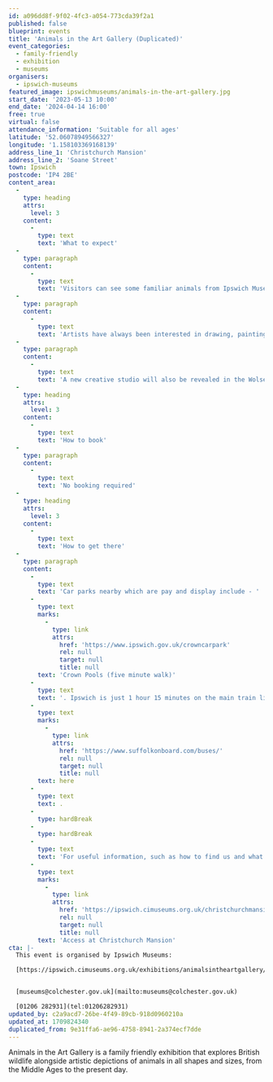 ```yaml
---
id: a096dd8f-9f02-4fc3-a054-773cda39f2a1
published: false
blueprint: events
title: 'Animals in the Art Gallery (Duplicated)'
event_categories:
  - family-friendly
  - exhibition
  - museums
organisers:
  - ipswich-museums
featured_image: ipswichmuseums/animals-in-the-art-gallery.jpg
start_date: '2023-05-13 10:00'
end_date: '2024-04-14 16:00'
free: true
virtual: false
attendance_information: 'Suitable for all ages'
latitude: '52.06078949566327'
longitude: '1.158103369168139'
address_line_1: 'Christchurch Mansion'
address_line_2: 'Soane Street'
town: Ipswich
postcode: 'IP4 2BE'
content_area:
  -
    type: heading
    attrs:
      level: 3
    content:
      -
        type: text
        text: 'What to expect'
  -
    type: paragraph
    content:
      -
        type: text
        text: 'Visitors can see some familiar animals from Ipswich Museums Natural History collection, who are creating a new habitat in the Wolsey Art Gallery!'
  -
    type: paragraph
    content:
      -
        type: text
        text: 'Artists have always been interested in drawing, painting and sculpting the natural world and the creatures we share our planet with. Enjoy artworks that reflect different animal habitats from woodland to coastal, gardens to urban. Then find out how many different animals can be found in the pictures, sculpture and ceramics.'
  -
    type: paragraph
    content:
      -
        type: text
        text: 'A new creative studio will also be revealed in the Wolsey Art Gallery, where visitors are invited to make your own artistic animals. A space to play, draw and get creative with the Animals in the Art Gallery!'
  -
    type: heading
    attrs:
      level: 3
    content:
      -
        type: text
        text: 'How to book'
  -
    type: paragraph
    content:
      -
        type: text
        text: 'No booking required'
  -
    type: heading
    attrs:
      level: 3
    content:
      -
        type: text
        text: 'How to get there'
  -
    type: paragraph
    content:
      -
        type: text
        text: 'Car parks nearby which are pay and display include - '
      -
        type: text
        marks:
          -
            type: link
            attrs:
              href: 'https://www.ipswich.gov.uk/crowncarpark'
              rel: null
              target: null
              title: null
        text: 'Crown Pools (five minute walk)'
      -
        type: text
        text: '. Ipswich is just 1 hour 15 minutes on the main train line from London to Norwich.  Arriving at Ipswich Station the museum is approximately 20 minute walk or short bus ride to the town centre. The museum is a five minute walk from Tower Ramparts bus station in the town centre - see the latest bus timetables '
      -
        type: text
        marks:
          -
            type: link
            attrs:
              href: 'https://www.suffolkonboard.com/buses/'
              rel: null
              target: null
              title: null
        text: here
      -
        type: text
        text: .
      -
        type: hardBreak
      -
        type: hardBreak
      -
        type: text
        text: 'For useful information, such as how to find us and what facilities Christchurch Mansion has, we recommend reading our Access information: '
      -
        type: text
        marks:
          -
            type: link
            attrs:
              href: 'https://ipswich.cimuseums.org.uk/christchurchmansionaccess/'
              rel: null
              target: null
              title: null
        text: 'Access at Christchurch Mansion'
cta: |-
  This event is organised by Ipswich Museums:

  [https://ipswich.cimuseums.org.uk/exhibitions/animalsintheartgallery/](https://ipswich.cimuseums.org.uk/exhibitions/animalsintheartgallery/) 


  [museums@colchester.gov.uk](mailto:museums@colchester.gov.uk)

  [01206 282931](tel:01206282931)
updated_by: c2a9acd7-26be-4f49-89cb-918d0960210a
updated_at: 1709824340
duplicated_from: 9e31ffa6-ae96-4758-8941-2a374ecf7dde
---
```

Animals in the Art Gallery is a family friendly exhibition that explores British wildlife alongside artistic depictions of animals in all shapes and sizes, from the Middle Ages to the present day.